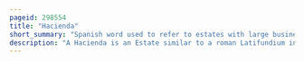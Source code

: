 ```yaml
---
pageid: 298554
title: "Hacienda"
short_summary: "Spanish word used to refer to estates with large business enterprises"
description: "A Hacienda is an Estate similar to a roman Latifundium in Spain and the former Spanish Empire. With Origins in Andalusia, Haciendas were variously Plantations, Mines or Factories, with many Haciendas combining these Activities. The Word is derived from spanish Hacer and Haciendo, referring to productive Business Enterprises."
---
```

